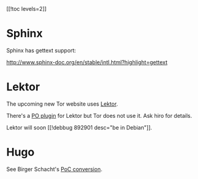 [[!toc levels=2]]

Sphinx
======

Sphinx has gettext support:

<http://www.sphinx-doc.org/en/stable/intl.html?highlight=gettext>

Lektor
======

The upcoming new Tor website uses [Lektor](https://www.getlektor.com/).

There's
a [PO plugin](https://github.com/numericube/lektor-i18n-plugin) for
Lektor but Tor does not use it. Ask hiro for details.

Lektor will soon [[!debbug 892901 desc="be in Debian"]].

Hugo
====

See Birger Schacht's [PoC
conversion](https://bisco.org/notes/converting-ikiwiki-to-hugo/).
